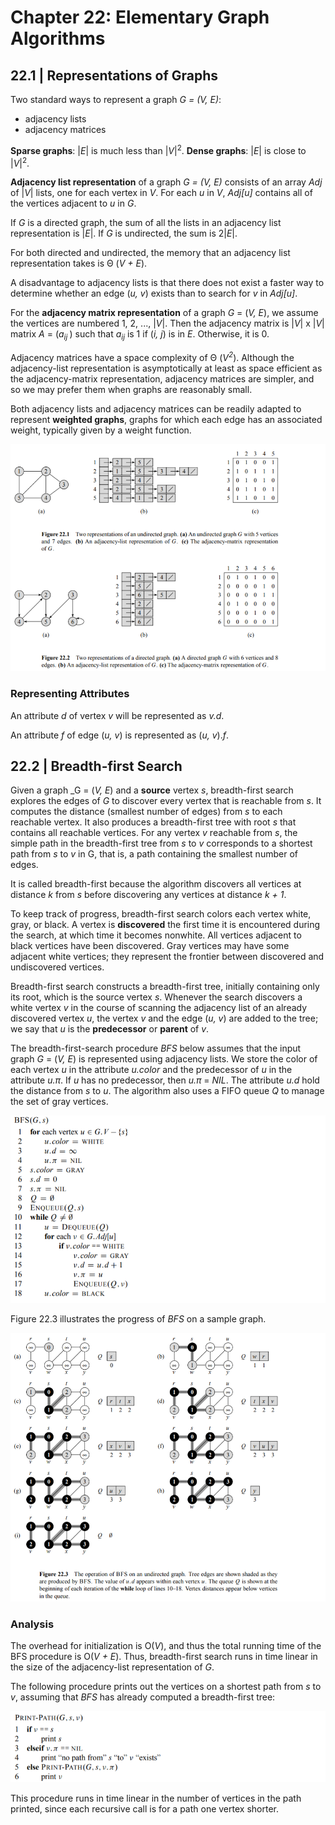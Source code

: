 # Chapter 22: Elementary Graph Algorithms
## 22.1 | Representations of Graphs
Two standard ways to represent a graph _G = (V, E)_:
- adjacency lists
- adjacency matrices

**Sparse graphs**: |_E_| is much less than |_V_|<sup>2</sup>.
**Dense graphs**: |_E_| is close to |_V_|<sup>2</sup>.

**Adjacency list representation** of a graph _G = (V, E)_ consists of an array _Adj_ of |_V_| lists, one for each vertex in _V_. For each _u_ in _V_, _Adj[u]_ contains all of the vertices adjacent to _u_ in _G_.

If _G_ is a directed graph, the sum of all the lists in an adjacency list representation is |_E_|.
If _G_ is undirected, the sum is 2|_E_|.

For both directed and undirected, the memory that an adjacency list representation takes is Θ (_V + E_).

A disadvantage to adjacency lists is that there does not exist a faster way to determine whether an edge (_u, v_) exists than to search for _v_ in _Adj[u]_.

For the **adjacency matrix representation** of a graph _G_ = (_V, E_), we assume the vertices are numbered 1, 2, ..., |_V_|. Then the adjacency matrix is |_V_| x |_V_| matrix _A_ = (_a<sub>ij </sub>_) such that _a<sub>ij</sub>_ is 1 if (_i, j_) is in _E_. Otherwise, it is 0.

Adjacency matrices have a space complexity of Θ (_V<sup>2</sup>_). Although the adjacency-list representation is asymptotically at least as space efficient as the adjacency-matrix representation, adjacency matrices are simpler,
and so we may prefer them when graphs are reasonably small.

Both adjacency lists and adjacency matrices can be readily adapted to represent **weighted graphs**, graphs
for which each edge has an associated weight, typically given by a weight function.

![](https://github.com/stinsan/CS-4413-Algorithm-Analysis/blob/master/Screenshots/algo-59.png)

### Representing Attributes
An attribute _d_ of vertex _v_ will be represented as _v.d_. 

An attribute _f_ of edge (_u, v_) is represented as (_u, v_)._f_.

## 22.2 | Breadth-first Search
Given a graph _G = (_V, E_) and a **source** vertex _s_, breadth-first search explores the edges of _G_ to discover every vertex that is reachable from _s_. It computes the distance (smallest number of edges) from _s_
to each reachable vertex. It also produces a breadth-first tree with root _s_ that
contains all reachable vertices. For any vertex _v_ reachable from _s_, the simple path
in the breadth-first tree from _s_ to _v_ corresponds to a shortest path from _s_ to _v_
in G, that is, a path containing the smallest number of edges.

It is called breadth-first because the algorithm discovers all vertices at distance _k_ from _s_ before discovering any
vertices at distance _k + 1_.

To keep track of progress, breadth-first search colors each vertex white, gray, or
black. A vertex is **discovered** the first time it is encountered during the search, at which time
it becomes nonwhite. All vertices adjacent to black vertices have been
discovered. Gray vertices may have some adjacent white vertices; they represent
the frontier between discovered and undiscovered vertices.

Breadth-first search constructs a breadth-first tree, initially containing only its
root, which is the source vertex _s_. Whenever the search discovers a white vertex _v_
in the course of scanning the adjacency list of an already discovered vertex _u_, the
vertex _v_ and the edge (_u, v_) are added to the tree; we say that _u_ is the **predecessor**
or **parent** of _v_.

The breadth-first-search procedure _BFS_ below assumes that the input graph
_G_ = (_V, E_) is represented using adjacency lists. We store the color of each vertex _u_ in the attribute _u.color_ and
the predecessor of _u_ in the attribute _u.π_. If _u_ has no predecessor, then _u.π_ = _NIL_. The attribute _u.d_ hold the distance from _s_ to _u_. The algorithm also uses a FIFO queue _Q_ to manage the set of gray vertices.

![](https://github.com/stinsan/CS-4413-Algorithm-Analysis/blob/master/Screenshots/algo-60.png)

Figure 22.3 illustrates the progress of _BFS_ on a sample graph.

![](https://github.com/stinsan/CS-4413-Algorithm-Analysis/blob/master/Screenshots/algo-61.png)

### Analysis
The overhead for initialization is O(_V_), and
thus the total running time of the BFS procedure is O(_V + E_). Thus, breadth-first
search runs in time linear in the size of the adjacency-list representation of _G_.

The following procedure prints out the vertices on a shortest path from _s_ to _v_,
assuming that _BFS_ has already computed a breadth-first tree:

![](https://github.com/stinsan/CS-4413-Algorithm-Analysis/blob/master/Screenshots/algo-62.png)

This procedure runs in time linear in the number of vertices in the path printed,
since each recursive call is for a path one vertex shorter.
